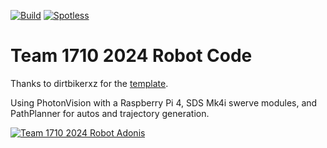 [![Build](https://github.com/FRC-Team-1710/2024-Robot/actions/workflows/main.yml/badge.svg)](https://github.com/FRC-Team-1710/2024-Robot/actions/workflows/main.yml)
[![Spotless](https://github.com/FRC-Team-1710/2024-Robot/actions/workflows/TruthMin.yml/badge.svg)](https://github.com/FRC-Team-1710/2024-Robot/actions/workflows/TruthMin.yml)
# Team 1710 2024 Robot Code </br>
Thanks to dirtbikerxz for the [template](https://github.com/dirtbikerxz/BaseTalonFXSwerve).

Using PhotonVision with a Raspberry Pi 4, SDS Mk4i swerve modules, and PathPlanner for autos and trajectory generation.

[![Team 1710 2024 Robot Adonis](https://img.youtube.com/vi/qDYD3rMLS-k/0.jpg)](https://www.youtube.com/watch?v=qDYD3rMLS-k)
